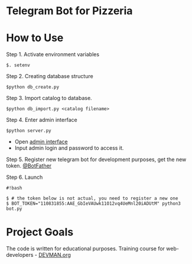# Telegram Bot for Pizzeria


# How to Use

Step 1. Activate environment variables

```
$. setenv
```

Step 2. Creating database structure

```
$python db_create.py
```

Step 3. Import catalog to database.

```
$python db_import.py <catalog filename>
```

Step 4. Enter admin interface

```
$python server.py
```
* Open [admin interface](http://localhost:5000/admin)
* Input admin login and password to access it.


Step 5. Register new telegram bot for development purposes, get the new token. [@BotFather](https://telegram.me/botfather)


Step 6. Launch

```
#!bash

$ # the token below is not actual, you need to register a new one
$ BOT_TOKEN="110831855:AAE_GbIeVAUwk11O12vq4UeMnl20iADUtM" python3 bot.py
```

# Project Goals

The code is written for educational purposes. Training course for web-developers - [DEVMAN.org](https://devman.org)
